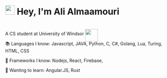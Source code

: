# <img src="https://media.giphy.com/media/hvRJCLFzcasrR4ia7z/giphy.gif" width="30"> Hey, I'm Ali Almaamouri

A CS student at University of Windsor 
<img style="transform: translateY(50%)" src="https://www.uwindsor.ca/sites/all/themes/uwindsor_bootstrap/images/uwindsor_shield.svg" width=40px, height=auto> 
 

📚 Languages I know:
  Javascript, JAVA, Python, C, C#, Golang, Lua, Turing, HTML, CSS

💾 Frameworks I know:
  Nodejs, React, Firebase,  

💭 Wanting to learn:
  Angular.JS, Rust


[comment]: <> (📫 Socials: <br/> <br/>
<a ref="https://www.linkedin.com/in/ali-almaamouri-61592a2a7"> <img src="https://d29fhpw069ctt2.cloudfront.net/icon/image/38764/preview.svg" width=20px, height=auto/> <a/>)
